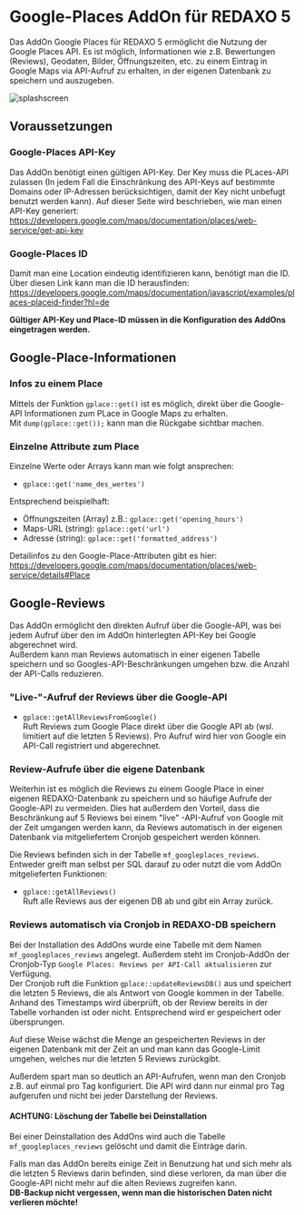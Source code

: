 # Google-Places AddOn für REDAXO 5
Das AddOn Google Places für REDAXO 5 ermöglicht die Nutzung der Google Places API. Es ist möglich, Informationen wie
z.B. Bewertungen (Reviews), Geodaten, Bilder, Öffnungszeiten, etc. zu einem Eintrag in Google Maps via API-Aufruf zu
erhalten, in der eigenen Datenbank zu speichern und auszugeben.

![splashscreen](https://user-images.githubusercontent.com/16903055/140534021-cd09791c-9dc5-4c11-8f40-d16e72b43cf8.jpg)

## Voraussetzungen

### Google-Places API-Key

Das AddOn benötigt einen gültigen API-Key. Der Key muss die PLaces-API zulassen (In jedem Fall die Einschränkung des
API-Keys auf bestimmte Domains oder IP-Adressen berücksichtigen, damit der Key nicht unbefugt benutzt werden kann). Auf
dieser Seite wird beschrieben, wie man einen API-Key generiert:<br>
https://developers.google.com/maps/documentation/places/web-service/get-api-key

### Google-Places ID

Damit man eine Location eindeutig identifizieren kann, benötigt man die ID. Über diesen Link kann man die ID
herausfinden:<br>
https://developers.google.com/maps/documentation/javascript/examples/places-placeid-finder?hl=de

__Gültiger API-Key und Place-ID müssen in die Konfiguration des AddOns eingetragen werden.__

## Google-Place-Informationen

### Infos zu einem Place

Mittels der Funktion `gplace::get()` ist es möglich, direkt über die Google-API Informationen zum PLace in Google Maps
zu erhalten.
<br>Mit `dump(gplace::get());` kann man die Rückgabe sichtbar machen.

### Einzelne Attribute zum Place

Einzelne Werte oder Arrays kann man wie folgt ansprechen:<br>

- `gplace::get('name_des_wertes')`

Entsprechend beispielhaft:

- Öffnungszeiten (Array) z.B.: `gplace::get('opening_hours')`<br>
- Maps-URL (string): `gplace::get('url')`<br>
- Adresse (string): `gplace::get('formatted_address')`

Detailinfos zu den Google-Place-Attributen gibt es hier:<br>
https://developers.google.com/maps/documentation/places/web-service/details#Place

## Google-Reviews

Das AddOn ermöglicht den direkten Aufruf über die Google-API, was bei jedem Aufruf über den im AddOn hinterlegten
API-Key bei Google abgerechnet wird.<br>
Außerdem kann man Reviews automatisch in einer eigenen Tabelle speichern und so Googles-API-Beschränkungen umgehen bzw.
die Anzahl der API-Calls reduzieren.

### "Live-"-Aufruf der Reviews über die Google-API

- `gplace::getAllReviewsFromGoogle()`<br>
  Ruft Reviews zum Google Place direkt über die Google API ab (wsl. limitiert auf die letzten 5 Reviews). Pro Aufruf
  wird hier von Google ein API-Call registriert und abgerechnet.

### Review-Aufrufe über die eigene Datenbank

Weiterhin ist es möglich die Reviews zu einem Google Place in einer eigenen REDAXO-Datenbank zu speichern und so häufige
Aufrufe der Google-API zu vermeiden. Dies hat außerdem den Vorteil, dass die Beschränkung auf 5 Reviews bei einem "live"
-API-Aufruf von Google mit der Zeit umgangen werden kann, da Reviews automatisch in der eigenen Datenbank via
mitgeliefertem Cronjob gespeichert werden können.

Die Reviews befinden sich in der Tabelle `mf_googleplaces_reviews`. Entweder greift man selbst per SQL darauf zu oder
nutzt die vom AddOn mitgelieferten Funktionen:

- `gplace::getAllReviews()` <br>
  Ruft alle Reviews aus der eigenen DB ab und gibt ein Array zurück.

### Reviews automatisch via Cronjob in REDAXO-DB speichern

Bei der Installation des AddOns wurde eine Tabelle mit dem Namen `mf_googleplaces_reviews` angelegt. Außerdem steht im
Cronjob-AddOn der Cronjob-Typ `Google Places: Reviews per API-Call aktualisieren` zur Verfügung.<br>
Der Cronjob ruft die Funktion `gplace::updateReviewsDB()` aus und speichert die letzten 5 Reviews, die als Antwort von
Google kommen in der Tabelle. Anhand des Timestamps wird überprüft, ob der Review bereits in der Tabelle vorhanden ist
oder nicht. Entsprechend wird er gespeichert oder übersprungen.

Auf diese Weise wächst die Menge an gespeicherten Reviews in der eigenen Datenbank mit der Zeit an und man kann das
Google-Limit umgehen, welches nur die letzten 5 Reviews zurückgibt.

Außerdem spart man so deutlich an API-Aufrufen, wenn man den Cronjob z.B. auf einmal pro Tag konfiguriert. Die API wird
dann nur einmal pro Tag aufgerufen und nicht bei jeder Darstellung der Reviews.

#### ACHTUNG: Löschung der Tabelle bei Deinstallation

Bei einer Deinstallation des AddOns wird auch die Tabelle `mf_googleplaces_reviews` gelöscht und damit die Einträge
darin.

Falls man das AddOn bereits einige Zeit in Benutzung hat und sich mehr als die letzten 5 Reviews darin befinden, sind
diese verloren, da man über die Google-API nicht mehr auf die alten Reviews zugreifen kann.
<br>__DB-Backup nicht vergessen, wenn man die historischen Daten nicht verlieren möchte!__
